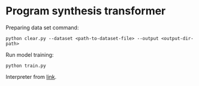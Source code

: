 # Program synthesis transformer

Preparing data set command:
```
python clear.py --dataset <path-to-dataset-file> --output <output-dir-path>
```

Run model training:
```
python train.py
```

Interpreter from [link](https://github.com/nearai/program_synthesis).